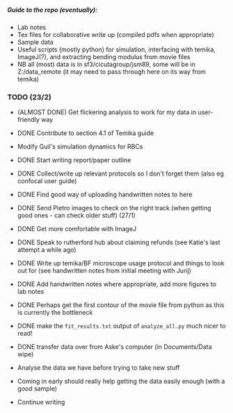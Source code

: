 ##### Guide to the repo (eventually):
- Lab notes
- Tex files for collaborative write up (compiled pdfs when appropriate)
- Sample data
- Useful scripts (mostly python) for simulation, interfacing with temika, ImageJ(?), and extracting bending modulus from movie files
- NB all (most) data is in sf3/cicutagroup/jsm89, some will be in Z:/data_remote (it may need to pass through here on its way from temika)

### TODO (23/2)
- (ALMOST DONE) Get flickering analysis to work for my data in user-friendly way
- DONE Contribute to section 4.1 of Temika guide
- Modify Guil's simulation dynamics for RBCs
- DONE Start writing report/paper outline
- DONE Collect/write up relevant protocols so I don't forget them (also eg confocal user guide)
- DONE Find good way of uploading handwritten notes to here

- DONE Send Pietro images to check on the right track (when getting good ones - can check older stuff) (27/1)
- DONE Get more comfortable with ImageJ
- DONE Speak to rutherford hub about claiming refunds (see Katie's last attempt a while ago) 
- DONE Write up temika/BF microscope usage protocol and things to look out for (see handwritten notes from initial meeting with Jurij)

- DONE Add handwritten notes where appropriate, add more figures to lab notes
- DONE Perhaps get the first contour of the movie file from python as this is currently the bottleneck
- DONE make the `fit_results.txt` output of `analyze_all.py` much nicer to read!
- DONE transfer data over from Aske's computer (in Documents/Data wipe)


- Analyse the data we have before trying to take new stuff
- Coming in early should really help getting the data easily enough (with a good sample)
- Continue writing
